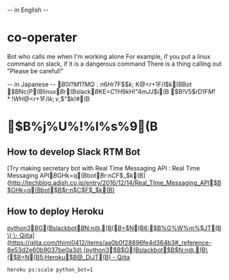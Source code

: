 -- in English --
# co-operater

Bot who calls me when I'm working alone
For example, if you put a linux command on slack, if it is a dangerous command
There is a thing calling out "Please be careful!"

-- in Japanese --
$B0l?M1?MQ:n6H$r$7$F$$$k;~$K@<$r$+$1$F$/$l$k(BBot
$BNc$($P(Blinux$B%3%^%s%I$r(Bslack$B$KE=$C$?$H$9$k$H!"4m$J$$%3%^%s%I$J$i(B
$B!V5$$r$D$1$F$M!*!W$H@<$r$+$1$F$/$l$k;v$,$"$k!#(B


# $B%j%U%!%l%s%9(B
## How to develop Slack RTM Bot
[Try making secretary bot with Real Time Messaging API : Real Time Messaging API$B$GHk=q(Bbot$B$r:n$C$F$_$k(B](http://techblog.adish.co.jp/entry/2016/12/14/Real_TIme_Messaging_API$B$GHk=q(Bbot$B$r:n$C$F$_$k(B)

## How to deploy Heroku
[python3$B$G(Bslackbot$B$N:n@.(B\($B$=$N(B6:$B%G%W%m%$JT(B\) \- Qiita](https://qiita.com/thimi0412/items/aa0b0f28896fe4d364b3#_reference-8e53d2e60b9037be0a3d)
[python3$B$G(Bslackbot$B$N:n@.(B\($B$=$N(B5:Heroku$B@_DjJT(B\) \- Qiita](https://qiita.com/thimi0412/items/852ee9bbfd8b1dd3c072)

`heroku ps:scale python_bot=1`
